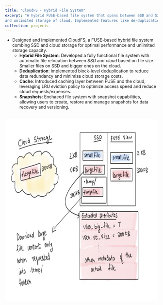 ```yaml
---
title: "CloudFS - Hybrid File System"
excerpt: "A hybrid FUSE-based file system that spans between SSD and S3 to provide best of both worlds: fast access of SSD
and unlimited storage of cloud. Implemented features like de-duplication, caching and ability to take snapshots."
collection: projects
---
```


* Designed and implemented CloudFS, a FUSE-based hybrid file system combing SSD and cloud storage for optimal performance and unlimited storage capacity.
    * **Hybrid File System**: Developed a fully functional file system with automatic file relocation between *SSD* and *cloud* based on file size. Smaller files on SSD and bigger ones on the cloud.
    * **Deduplication**: Implemented block-level deduplication to reduce data redundancy and minimize cloud storage costs.
    * **Cache**: Introduced caching layer between FUSE and the cloud, leveraging LRU eviction policy to optimize access speed and reduce cloud requests/expenses. 
    * **Snapshots**: Enchaced file system with snapshot capabilities, allowing users to create, restore and manage snapshots for data recovery and versioning. 

<br/><img src='/images/CloudFS.png' width='500' height='600'>